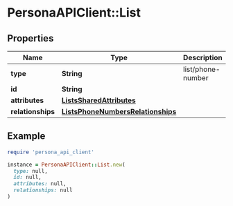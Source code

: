 # PersonaAPIClient::List

## Properties

| Name | Type | Description | Notes |
| ---- | ---- | ----------- | ----- |
| **type** | **String** | list/phone-number | [optional] |
| **id** | **String** |  | [optional] |
| **attributes** | [**ListsSharedAttributes**](ListsSharedAttributes.md) |  | [optional] |
| **relationships** | [**ListsPhoneNumbersRelationships**](ListsPhoneNumbersRelationships.md) |  | [optional] |

## Example

```ruby
require 'persona_api_client'

instance = PersonaAPIClient::List.new(
  type: null,
  id: null,
  attributes: null,
  relationships: null
)
```

